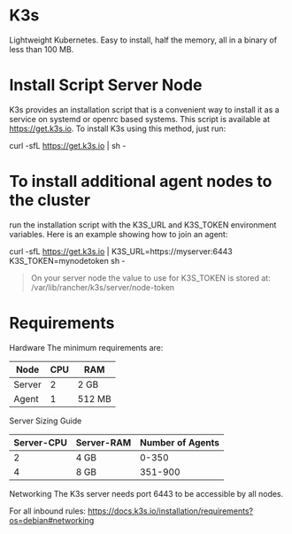 # K3s
Lightweight Kubernetes. Easy to install, half the memory, all in a binary of less than 100 MB.

# Install Script Server Node
K3s provides an installation script that is a convenient way to install it as a service on systemd or openrc based systems. This script is available at https://get.k3s.io. To install K3s using this method, just run:

curl -sfL https://get.k3s.io | sh -


# To install additional agent nodes to the cluster
 run the installation script with the K3S_URL and K3S_TOKEN environment variables. Here is an example showing how to join an agent:

curl -sfL https://get.k3s.io | K3S_URL=https://myserver:6443 K3S_TOKEN=mynodetoken sh -

> On your server node the value to use for K3S_TOKEN is stored at:
/var/lib/rancher/k3s/server/node-token 

# Requirements

Hardware
The minimum requirements are:

| Node   | CPU   | RAM |
| ------ | ------| --- |
| Server | 2     | 2 GB |
| Agent  | 1     | 512 MB |


Server Sizing Guide

| Server-CPU | Server-RAM | Number of Agents |
| ------     | ------     | ------
|    2       |    4 GB    | 0-350            |
|    4       |    8 GB    | 351-900          |



Networking
The K3s server needs port 6443 to be accessible by all nodes.

For all inbound rules:
https://docs.k3s.io/installation/requirements?os=debian#networking